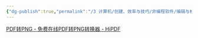 ```yaml
---
{"dg-publish":true,"permalink":"/3 计算机/创建、效率与技巧/非编程软件/编辑与格式/在线pdf编辑/","title":"在线pdf编辑"}
---
```



[PDF转PNG - 免费在线PDF转PNG转换器 - HiPDF](https://www.hipdf.cn/pdf-to-png)